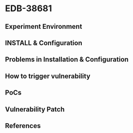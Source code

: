 # EDB-38681

## Experiment Environment

## INSTALL & Configuration

## Problems in Installation & Configuration

## How to trigger vulnerability

## PoCs

## Vulnerability Patch

## References
